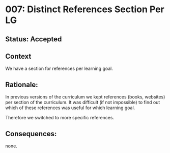 # 007: Distinct References Section Per LG

## Status: Accepted

## Context 
We have a section for references per learning goal.

## Rationale:

In previous versions of the curriculum we kept references (books, websites) per section of the curriculum.
It was difficult (if not impossible) to find out which of these references was useful for which learning goal.

Therefore we switched to more specific references.

## Consequences:

none.
 